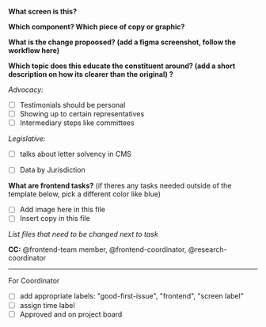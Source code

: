 **What screen is this?**

**Which component? Which piece of copy or graphic?** 

**What is the change propoosed? (add a figma screenshot, follow the workflow here)**

**Which topic does this educate the constituent around? (add a short description on how its clearer than the original) ?**

_Advocacy:_
- [ ] Testimonials should be personal
- [ ] Showing up to certain representatives 
- [ ] Intermediary steps like committees 

_Legislative:_ 
- [ ] talks about letter solvency in CMS
- [ ] Data by Jurisdiction


**What are frontend tasks?** (if theres any tasks needed outside of the template below, pick a different color like blue) 
 - [ ] Add image here in this file 
 - [ ] Insert copy in this file 

_List files that need to be changed next to task_

**CC:** @frontend-team member, @frontend-coordinator, @research-coordinator 

--------------------------
For Coordinator
- [ ] add appropriate labels: "good-first-issue", "frontend", "screen label" 
- [ ] assign time label 
- [ ] Approved and on project board
